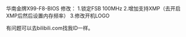 华南金牌X99-F8-BIOS
修改：
1.锁定FSB 100MHz
2.增加支持XMP（去开启XMP后然后设置内存频率）
3.修改开机LOGO







有问题可以去bilibili.com找我ID一样。
